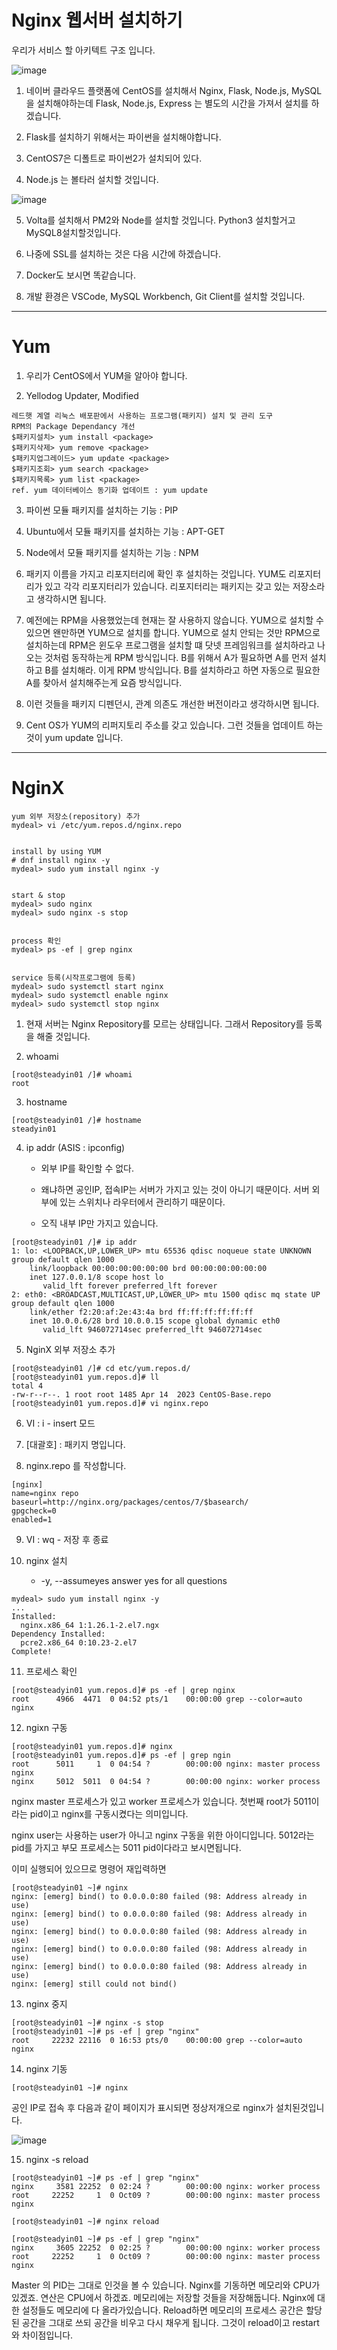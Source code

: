 # Nginx 웹서버 설치하기

우리가 서비스 할 아키텍트 구조 입니다.

![image](https://github.com/user-attachments/assets/457180f1-5130-400d-8b4e-ef1a9715359e)

1. 네이버 클라우드 플랫폼에 CentOS를 설치해서 Nginx, Flask, Node.js, MySQL을 설치해야하는데 Flask, Node.js, Express 는 별도의 시간을 가져서 설치를 하겠습니다.

2. Flask를 설치하기 위해서는 파이썬을 설치해야합니다.

3. CentOS7은 디폴트로 파이썬2가 설치되어 있다. 

4. Node.js 는 볼타러 설치할 것입니다.

![image](https://github.com/user-attachments/assets/75311971-6ca0-4183-9909-7eaf0ba14ed5)

5. Volta를 설치해서 PM2와 Node를 설치할 것입니다. Python3 설치할거고 MySQL8설치할것입니다.

6. 나중에 SSL를 설치하는 것은 다음 시간에 하겠습니다.

7. Docker도 보시면 똑같습니다.

8. 개발 환경은 VSCode, MySQL Workbench, Git Client를 설치할 것입니다.

------------------------------------------------------------------------------------------------------------

# Yum 

1. 우리가 CentOS에서 YUM을 알아야 합니다.

2. Yellodog Updater, Modified

```
레드햇 계열 리눅스 배포판에서 사용하는 프로그램(패키지) 설치 및 관리 도구
RPM의 Package Dependancy 개선
$패키지설치> yum install <package>
$패키지삭제> yum remove <package>
$패키지업그레이드> yum update <package>
$패키지조회> yum search <package>
$패키지목록> yum list <package>
ref. yum 데이터베이스 동기화 업데이트 : yum update
```

3. 파이썬 모듈 패키지를 설치하는 기능 : PIP

4. Ubuntu에서 모듈 패키지를 설치하는 기능 : APT-GET

5. Node에서 모듈 패키지를 설치하는 기능 : NPM

6. 패키지 이름을 가지고 리포지터리에 확인 후 설치하는 것입니다. YUM도 리포지터리가 있고 각각 리포지터리가 있습니다. 리포지터리는 패키지는 갖고 있는 저장소라고 생각하시면 됩니다.

7. 예전에는 RPM을 사용했었는데 현재는 잘 사용하지 않습니다. YUM으로 설치할 수 있으면 왠만하면 YUM으로 설치를 합니다. YUM으로 설치 안되는 것만 RPM으로 설치하는데 RPM은 윈도우 프로그램을 설치할 떄 닷넷 프레임워크를 설치하라고 나오는 것처럼 동작하는게 RPM 방식입니다. B를 위해서 A가 필요하면 A를 먼저 설치하고 B를 설치해라. 이게 RPM 방식입니다. B를 설치하라고 하면 자동으로 필요한 A를 찾아서 설치해주는게 요즘 방식입니다.

8. 이런 것들을 패키지 디펜던시, 관계 의존도 개선한 버전이라고 생각하시면 됩니다.

9. Cent OS가 YUM의 리퍼지토리 주소를 갖고 있습니다. 그런 것들을 업데이트 하는 것이 yum update 입니다.

------------------------------------------------------------------------------------------------------------

# NginX

```
yum 외부 저장소(repository) 추가
mydeal> vi /etc/yum.repos.d/nginx.repo


install by using YUM 
# dnf install nginx -y
mydeal> sudo yum install nginx -y


start & stop
mydeal> sudo nginx
mydeal> sudo nginx -s stop


process 확인
mydeal> ps -ef | grep nginx


service 등록(시작프로그램에 등록)
mydeal> sudo systemctl start nginx
mydeal> sudo systemctl enable nginx
mydeal> sudo systemctl stop nginx
```

1. 현재 서버는 Nginx Repository를 모르는 상태입니다. 그래서 Repository를 등록을 해줄 것입니다.

2. whoami
```
[root@steadyin01 /]# whoami
root
```

3. hostname
```
[root@steadyin01 /]# hostname
steadyin01
```

4. ip addr (ASIS : ipconfig)
   
    - 외부 IP를 확인할 수 없다.

    - 왜냐하면 공인IP, 접속IP는 서버가 가지고 있는 것이 아니기 때문이다. 서버 외부에 있는 스위치나 라우터에서 관리하기 때문이다.
  
    - 오직 내부 IP만 가지고 있습니다. 

```
[root@steadyin01 /]# ip addr
1: lo: <LOOPBACK,UP,LOWER_UP> mtu 65536 qdisc noqueue state UNKNOWN group default qlen 1000
    link/loopback 00:00:00:00:00:00 brd 00:00:00:00:00:00
    inet 127.0.0.1/8 scope host lo
       valid_lft forever preferred_lft forever
2: eth0: <BROADCAST,MULTICAST,UP,LOWER_UP> mtu 1500 qdisc mq state UP group default qlen 1000
    link/ether f2:20:af:2e:43:4a brd ff:ff:ff:ff:ff:ff
    inet 10.0.0.6/28 brd 10.0.0.15 scope global dynamic eth0
       valid_lft 946072714sec preferred_lft 946072714sec
```

5. NginX 외부 저장소 추가
```
[root@steadyin01 /]# cd etc/yum.repos.d/
[root@steadyin01 yum.repos.d]# ll
total 4
-rw-r--r--. 1 root root 1485 Apr 14  2023 CentOS-Base.repo
[root@steadyin01 yum.repos.d]# vi nginx.repo
```

6. VI : i - insert 모드

7. [대괄호] : 패키지 명입니다.

8. nginx.repo 를 작성합니다.

``` 
[nginx]
name=nginx repo
baseurl=http://nginx.org/packages/centos/7/$basearch/
gpgcheck=0
enabled=1
```

9. VI : wq - 저장 후 종료

10. nginx 설치

    -  -y, --assumeyes answer yes for all questions
    
```
mydeal> sudo yum install nginx -y
...
Installed:
  nginx.x86_64 1:1.26.1-2.el7.ngx
Dependency Installed:
  pcre2.x86_64 0:10.23-2.el7
Complete!
```

11. 프로세스 확인
```
[root@steadyin01 yum.repos.d]# ps -ef | grep nginx
root      4966  4471  0 04:52 pts/1    00:00:00 grep --color=auto nginx
```

12. ngixn 구동
```
[root@steadyin01 yum.repos.d]# nginx
[root@steadyin01 yum.repos.d]# ps -ef | grep ngin
root      5011     1  0 04:54 ?        00:00:00 nginx: master process nginx
nginx     5012  5011  0 04:54 ?        00:00:00 nginx: worker process
```

nginx master 프로세스가 있고 worker 프로세스가 있습니다. 첫번째 root가 5011이라는 pid이고 nginx를 구동시켰다는 의미입니다. 

nginx user는 사용하는 user가 아니고 nginx 구동을 위한 아이디입니다. 5012라는 pid를 가지고 부모 프로세스는 5011 pid이다라고 보시면됩니다.

이미 실행되어 있으므로 명령어 재입력하면

```
[root@steadyin01 ~]# nginx
nginx: [emerg] bind() to 0.0.0.0:80 failed (98: Address already in use)
nginx: [emerg] bind() to 0.0.0.0:80 failed (98: Address already in use)
nginx: [emerg] bind() to 0.0.0.0:80 failed (98: Address already in use)
nginx: [emerg] bind() to 0.0.0.0:80 failed (98: Address already in use)
nginx: [emerg] bind() to 0.0.0.0:80 failed (98: Address already in use)
nginx: [emerg] still could not bind()
```

13. nginx 중지
```
[root@steadyin01 ~]# nginx -s stop
[root@steadyin01 ~]# ps -ef | grep "nginx"
root     22232 22116  0 16:53 pts/0    00:00:00 grep --color=auto nginx
```

14. nginx 기동

```
[root@steadyin01 ~]# nginx
```

공인 IP로 접속 후 다음과 같이 페이지가 표시되면 정상저개으로 nginx가 설치된것입니다.

![image](https://github.com/user-attachments/assets/a169746e-dc69-4e3e-967b-a64ac1476b1d)

15. nginx -s reload

```
[root@steadyin01 ~]# ps -ef | grep "nginx"
nginx     3581 22252  0 02:24 ?        00:00:00 nginx: worker process
root     22252     1  0 Oct09 ?        00:00:00 nginx: master process nginx

[root@steadyin01 ~]# nginx reload

[root@steadyin01 ~]# ps -ef | grep "nginx"
nginx     3605 22252  0 02:25 ?        00:00:00 nginx: worker process
root     22252     1  0 Oct09 ?        00:00:00 nginx: master process nginx
```

Master 의 PID는 그대로 인것을 볼 수 있습니다. Nginx를 기동하면 메모리와 CPU가 있겠죠. 연산은 CPU에서 하겠죠. 메모리에는 저장할 것들을 저장해둡니다.
Nginx에 대한 설정들도 메모리에 다 올라가있습니다. Reload하면 메모리의 프로세스 공간은 할당된 공간을 그대로 쓰되 공간을 비우고 다시 채우게 됩니다. 
그것이 reload이고 restart와 차이점입니다. 















